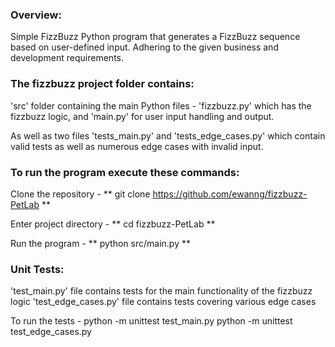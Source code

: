 ### Overview:

Simple FizzBuzz Python program that generates a FizzBuzz sequence based on user-defined input.
Adhering to the given business and development requirements.

### The fizzbuzz project folder contains:

'src' folder containing the main Python files -
'fizzbuzz.py' which has the fizzbuzz logic, and 'main.py' for user input handling and output.

As well as two files 'tests_main.py' and 'tests_edge_cases.py'
which contain valid tests as well as numerous edge cases with invalid input.

### To run the program execute these commands:

Clone the repository -
** git clone https://github.com/ewanng/fizzbuzz-PetLab **

Enter project directory -
** cd fizzbuzz-PetLab **

Run the program -
** python src/main.py **


### Unit Tests:

'test_main.py' file contains tests for the main functionality of the fizzbuzz logic
'test_edge_cases.py' file contains tests covering various edge cases

To run the tests -
python -m unittest test_main.py
python -m unittest test_edge_cases.py
